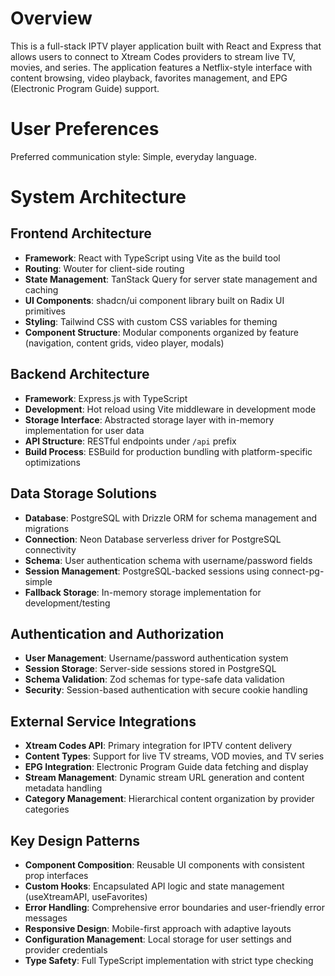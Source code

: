 # Overview

This is a full-stack IPTV player application built with React and Express that allows users to connect to Xtream Codes providers to stream live TV, movies, and series. The application features a Netflix-style interface with content browsing, video playback, favorites management, and EPG (Electronic Program Guide) support.

# User Preferences

Preferred communication style: Simple, everyday language.

# System Architecture

## Frontend Architecture
- **Framework**: React with TypeScript using Vite as the build tool
- **Routing**: Wouter for client-side routing
- **State Management**: TanStack Query for server state management and caching
- **UI Components**: shadcn/ui component library built on Radix UI primitives
- **Styling**: Tailwind CSS with custom CSS variables for theming
- **Component Structure**: Modular components organized by feature (navigation, content grids, video player, modals)

## Backend Architecture
- **Framework**: Express.js with TypeScript
- **Development**: Hot reload using Vite middleware in development mode
- **Storage Interface**: Abstracted storage layer with in-memory implementation for user data
- **API Structure**: RESTful endpoints under `/api` prefix
- **Build Process**: ESBuild for production bundling with platform-specific optimizations

## Data Storage Solutions
- **Database**: PostgreSQL with Drizzle ORM for schema management and migrations
- **Connection**: Neon Database serverless driver for PostgreSQL connectivity
- **Schema**: User authentication schema with username/password fields
- **Session Management**: PostgreSQL-backed sessions using connect-pg-simple
- **Fallback Storage**: In-memory storage implementation for development/testing

## Authentication and Authorization
- **User Management**: Username/password authentication system
- **Session Storage**: Server-side sessions stored in PostgreSQL
- **Schema Validation**: Zod schemas for type-safe data validation
- **Security**: Session-based authentication with secure cookie handling

## External Service Integrations
- **Xtream Codes API**: Primary integration for IPTV content delivery
- **Content Types**: Support for live TV streams, VOD movies, and TV series
- **EPG Integration**: Electronic Program Guide data fetching and display
- **Stream Management**: Dynamic stream URL generation and content metadata handling
- **Category Management**: Hierarchical content organization by provider categories

## Key Design Patterns
- **Component Composition**: Reusable UI components with consistent prop interfaces
- **Custom Hooks**: Encapsulated API logic and state management (useXtreamAPI, useFavorites)
- **Error Handling**: Comprehensive error boundaries and user-friendly error messages
- **Responsive Design**: Mobile-first approach with adaptive layouts
- **Configuration Management**: Local storage for user settings and provider credentials
- **Type Safety**: Full TypeScript implementation with strict type checking
